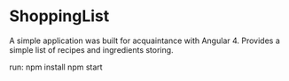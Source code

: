 # ShoppingList
A simple application was built for acquaintance with Angular 4. 
Provides a simple list of recipes and ingredients storing. 

run: 
npm install
npm start 

